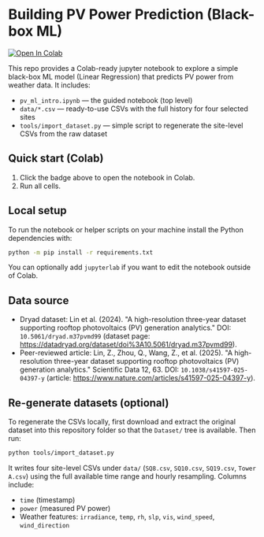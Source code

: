 # Building PV Power Prediction (Black-box ML)

[![Open In Colab](https://colab.research.google.com/assets/colab-badge.svg)](https://colab.research.google.com/github/mrtn-gabriel/building-energy-prediction/blob/main/pv_ml_intro.ipynb)

This repo provides a Colab-ready jupyter notebook to explore a simple black-box ML model (Linear Regression) that predicts PV power from weather data. It includes:
- `pv_ml_intro.ipynb` — the guided notebook (top level)
- `data/*.csv` — ready-to-use CSVs with the full history for four selected sites
- `tools/import_dataset.py` — simple script to regenerate the site-level CSVs from the raw dataset

## Quick start (Colab)
1. Click the badge above to open the notebook in Colab.
2. Run all cells.

## Local setup
To run the notebook or helper scripts on your machine install the Python dependencies with:
```bash
python -m pip install -r requirements.txt
```
You can optionally add `jupyterlab` if you want to edit the notebook outside of Colab.

## Data source
- Dryad dataset: Lin et al. (2024). "A high-resolution three-year dataset supporting rooftop photovoltaics (PV) generation analytics." DOI: `10.5061/dryad.m37pvmd99` (dataset page: https://datadryad.org/dataset/doi%3A10.5061/dryad.m37pvmd99).
- Peer-reviewed article: Lin, Z., Zhou, Q., Wang, Z., et al. (2025). "A high-resolution three-year dataset supporting rooftop photovoltaics (PV) generation analytics." Scientific Data 12, 63. DOI: `10.1038/s41597-025-04397-y` (article: https://www.nature.com/articles/s41597-025-04397-y).

## Re-generate datasets (optional)
To regenerate the CSVs locally, first download and extract the original dataset into this repository folder so that the `Dataset/` tree is available. Then run:
```bash
python tools/import_dataset.py
```
It writes four site-level CSVs under `data/` (`SQ8.csv`, `SQ10.csv`, `SQ19.csv`, `Tower A.csv`) using the full available time range and hourly resampling. Columns include:
- `time` (timestamp)
- `power` (measured PV power)
- Weather features: `irradiance`, `temp`, `rh`, `slp`, `vis`, `wind_speed`, `wind_direction`

